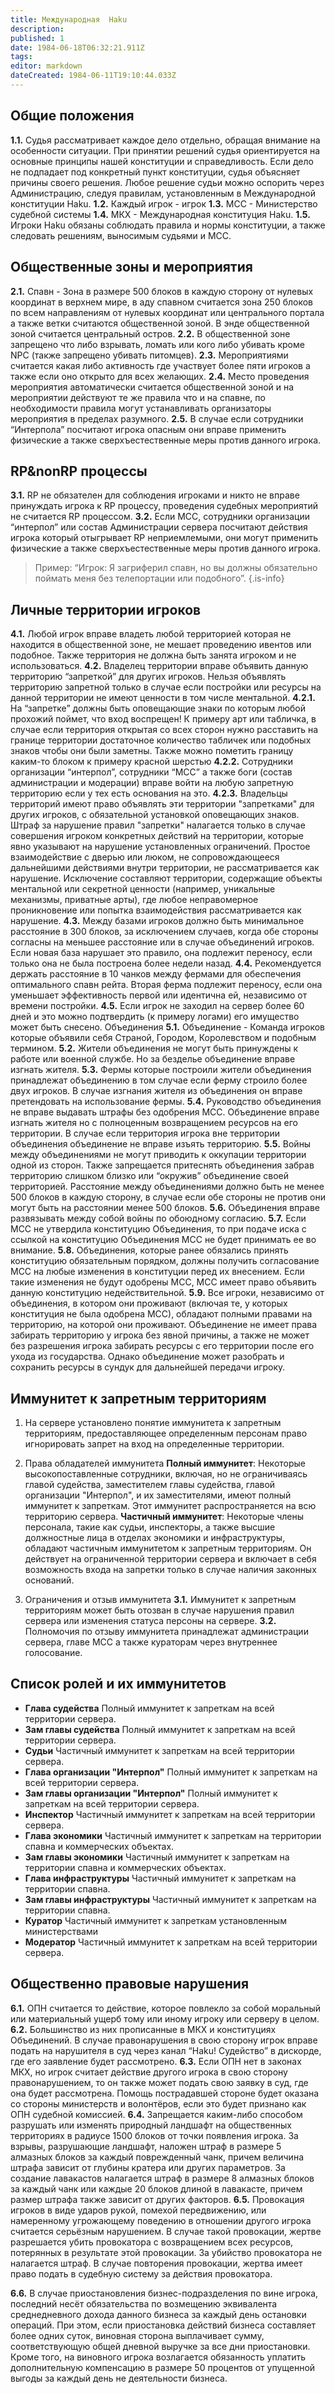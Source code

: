 ```yaml
---
title: Международная  Haku
description: 
published: 1
date: 1984-06-18T06:32:21.911Z
tags: 
editor: markdown
dateCreated: 1984-06-11T19:10:44.033Z
---
```


## Общие положения
**1.1.**	Судья рассматривает каждое дело отдельно, обращая внимание на особенности ситуации. При принятии решений судья ориентируется на основные принципы нашей конституции и справедливость. Если дело не подпадает под конкретный пункт конституции, судья объясняет причины своего решения. Любое решение судьи можно оспорить через Администрацию, следуя правилам, установленным в Международной конституции Haku.
**1.2.**	Каждый игрок - игрок
**1.3.**	МСС - Министерство судебной системы
**1.4.**	МКХ - Международная конституция Haku.
**1.5.**	Игроки Haku обязаны соблюдать правила и нормы конституции, а также следовать решениям, выносимым судьями и МСС.

## Общественные зоны и мероприятия

**2.1.**	Спавн - Зона в размере 500 блоков в каждую сторону от нулевых координат в верхнем мире, в аду спавном считается зона 250 блоков по всем направлениям от нулевых координат или центрального портала а также ветки считаются общественной зоной. В энде общественной зоной считается центральный остров.
**2.2.**	В общественной зоне запрещено что либо взрывать, ломать или кого либо убивать кроме NPC (также запрещено убивать питомцев).
**2.3.**	Мероприятиями считается какая либо активность где участвует более пяти игроков а также если оно открыто для всех желающих.
**2.4.**	Место проведения мероприятия автоматически считается общественной зоной и на мероприятии действуют те же правила что и на спавне, по необходимости правила могут устанавливать организаторы мероприятия в пределах разумного.
**2.5.**	В случае если сотрудники “Интерпола” посчитают игрока опасным они вправе применить физические а также сверхъестественные меры против данного игрока.


## RP&nonRP процессы
**3.1.**	RP не обязателен для соблюдения игроками и никто не вправе принуждать игрока к RP процессу, проведения судебных мероприятий не считается RP процессом.
**3.2.**	Если МСС, сотрудники организации “интерпол” или состав Администрации сервера посчитают действия игрока который отыгрывает RP неприемлемыми, они могут применить физические а также сверхъестественные меры против данного игрока.
> Пример: “Игрок: Я загриферил спавн, но вы должны обязательно поймать меня без телепортации или подобного”.
{.is-info}

## Личные территории игроков
**4.1.**	Любой игрок вправе владеть любой территорией которая не находится в общественной зоне, не мешает проведению ивентов или подобное. Также территория не должна быть занята игроком и не использоваться.
**4.2.**	Владелец территории вправе объявить данную территорию “запреткой” для других игроков. Нельзя объявлять территорию запретной только в случае если постройки или ресурсы на данной территории не имеют ценности в том числе ментальной.
**4.2.1.**	На “запретке” должны быть оповещающие знаки по которым любой прохожий поймет, что вход воспрещен! К примеру арт или табличка, в случае если территория открытая со всех сторон нужно расставить на границе территории достаточное количество табличек или подобных знаков чтобы они были заметны. Также можно пометить границу каким-то блоком к примеру красной шерстью
**4.2.2.**	Сотрудники организации “интерпол”, сотрудники “МСС” а также боги (состав администрации и модерации) вправе войти на любую запретную территорию если у тех есть основания на это.
**4.2.3.**	Владельцы территорий имеют право объявлять эти территории "запретками" для других игроков, с обязательной установкой оповещающих знаков. Штраф за нарушение правил "запретки" налагается только в случае совершения игроком конкретных действий на территории, которые явно указывают на нарушение установленных ограничений. Простое взаимодействие с дверью или люком, не сопровождающееся дальнейшими действиями внутри территории, не рассматривается как нарушение.
Исключение составляют территории, содержащие объекты ментальной или секретной ценности (например, уникальные механизмы, приватные арты), где любое неправомерное проникновение или попытка взаимодействия рассматривается как нарушение.
**4.3.**	Между базами игроков должно быть минимальное расстояние в 300 блоков, за исключением случаев, когда обе стороны согласны на меньшее расстояние или в случае объединений игроков. Если новая база нарушает это правило, она подлежит переносу, если только она не была построена более недели назад.
**4.4.**	Рекомендуется держать расстояние в 10 чанков между фермами для обеспечения оптимального спавн рейта. Вторая ферма подлежит переносу, если она уменьшает эффективность первой или идентична ей, независимо от времени постройки.
**4.5.**	Если игрок не заходил на сервер более 60 дней и это можно подтвердить (к примеру логами) его имущество может быть снесено.
Объединения
**5.1.**	Объединение - Команда игроков которые объявили себя Страной, Городом, Королевством и подобным термином.
**5.2.**	Жители объединения не могут быть принуждены к работе или военной службе. Но за безделье объединение вправе изгнать жителя.
**5.3.**	Фермы которые построили жители объединения принадлежат объединению в том случае если ферму строило более двух игроков. В случае изгнания жителя из объединения он вправе претендовать на использование фермы.
**5.4.**	Руководство объединения не вправе выдавать штрафы без одобрения МСС. Объединение вправе изгнать жителя но с полноценным возвращением ресурсов на его территории. В случае если территория игрока вне территории объединения объединение не вправе изъять территорию.
**5.5.**	Войны между объединениями не могут приводить к оккупации территории одной из сторон. Также запрещается притеснять объединения забрав территорию слишком близко или “окружив” объединение своей территорией. Расстояние между объединениями должно быть не менее 500 блоков в каждую сторону, в случае если обе стороны не против они могут быть на расстоянии менее 500 блоков.
**5.6.**	Объединения вправе развязывать между собой войны по обоюдному согласию.
**5.7.**	Если МСС не утвердила конституцию Объединения, то при подаче иска с ссылкой на конституцию Объединения МСС не будет принимать ее во внимание.
**5.8.**	Объединения, которые ранее обязались принять конституцию обязательным порядком, должны получить согласование МСС на любые изменения в конституции перед их внесением. Если такие изменения не будут одобрены МСС, МСС имеет право объявить данную конституцию недействительной.
**5.9.**	Все игроки, независимо от объединения, в котором они проживают (включая те, у которых конституция не была одобрена МСС), обладают полными правами на территорию, на которой они проживают. Объединение не имеет права забирать территорию у игрока без явной причины, а также не может без разрешения игрока забирать ресурсы с его территории после его ухода из государства. Однако объединение может разобрать и сохранить ресурсы в сундук для дальнейшей передачи игроку.


## Иммунитет к запретным территориям
1.	На сервере установлено понятие иммунитета к запретным территориям, предоставляющее определенным персонам право игнорировать запрет на вход на определенные территории.

2.	Права обладателей иммунитета
**Полный иммунитет**: Некоторые высокопоставленные сотрудники, включая, но не ограничиваясь главой судейства, заместителем главы судейства, главой организации "Интерпол", и их заместителями, имеют полный иммунитет к запреткам. Этот иммунитет распространяется на всю территорию сервера.
**Частичный иммунитет**: Некоторые члены персонала, такие как судьи, инспекторы, а также высшие должностные лица в отделах экономики и инфраструктуры, обладают частичным иммунитетом к запретным территориям. Он действует на ограниченной территории сервера и включает в себя возможность входа на запретки только в случае наличия законных оснований.

3.	Ограничения и отзыв иммунитета
**3.1.**	Иммунитет к запретным территориям может быть отозван в случае нарушения правил сервера или изменения статуса персоны на сервере.
**3.2.**	Полномочия по отзыву иммунитета принадлежат администрации сервера, главе МСС а также кураторам через внутреннее голосование.

## Список ролей и их иммунитетов
- **Глава судейства**
Полный иммунитет к запреткам на всей территории сервера.
- **Зам главы судейства**
Полный иммунитет к запреткам на всей территории сервера.
- **Судьи**
Частичный иммунитет к запреткам на всей территории сервера.
- **Глава организации "Интерпол"**
Полный иммунитет к запреткам на всей территории сервера.
- **Зам главы организации "Интерпол"**
Полный иммунитет к запреткам на всей территории сервера.
- **Инспектор**
Частичный иммунитет к запреткам на всей территории сервера.
- **Глава экономики**
Частичный иммунитет к запреткам на территории спавна и коммерческих объектах.
- **Зам главы экономики**
Частичный иммунитет к запреткам на территории спавна и коммерческих объектах.
- **Глава инфраструктуры**
Частичный иммунитет к запреткам на территории спавна.
- **Зам главы инфраструктуры**
Частичный иммунитет к запреткам на территории спавна.
- **Куратор**
	Частичный иммунитет к запреткам установленным министерствами
- **Модератор**
	Частичный иммунитет к запреткам на всей территории сервера.

## Общественно правовые нарушения
**6.1.**	ОПН считается то действие, которое повлекло за собой моральный или материальный ущерб тому или иному игроку или серверу в целом.
**6.2.**	Большинство из них прописанные в МКХ и конституциях Объединений. В случае правонарушения в свою сторону игрок вправе подать на нарушителя в суд через канал “Haku! Судейство” в дискорде, где его заявление будет рассмотрено.
**6.3.**	Если ОПН нет в законах МКХ, но игрок считает действие другого игрока в свою сторону правонарушением, то он также может подать свою заявку в суд, где она будет рассмотрена. Помощь пострадавшей стороне будет оказана со стороны министерств и волонтёров, если это будет признано как ОПН судебной комиссией.
**6.4.**	Запрещается каким-либо способом разрушать или изменять природный ландшафт на общественных территориях в радиусе 1500 блоков от точки появления игрока. За взрывы, разрушающие ландшафт, наложен штраф в размере 5 алмазных блоков за каждый поврежденный чанк, причем величина штрафа зависит от глубины кратера или других параметров. За создание лавакастов налагается штраф в размере 8 алмазных блоков за каждый чанк или каждые 20 блоков длиной в лавакасте, причем размер штрафа также зависит от других факторов.
**6.5.** 	Провокация игроков в виде ударов рукой, помехой передвижению, или намеренному угрожающему поведению в отношении другого игрока считается серьёзным нарушением. В случае такой провокации, жертве разрешается убить провокатора с возвращением всех ресурсов, потерянных в результате этой провокации. За убийство провокатора не налагается штраф. В случае повторения провокации, жертва имеет право подать в судебную систему за действия провокатора. 

**6.6.**	В случае приостановления бизнес-подразделения по вине игрока, последний несёт обязательства по возмещению эквивалента среднедневного дохода данного бизнеса за каждый день остановки операций. При этом, если приостановка действий бизнеса составляет более одних суток, виновная сторона выплачивает сумму, соответствующую общей дневной выручке за все дни приостановки. Кроме того, на виновного игрока возлагается обязанность уплатить дополнительную компенсацию в размере 50 процентов от упущенной выгоды за каждый день не деятельности бизнеса.
